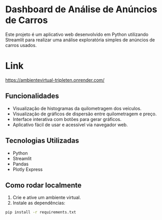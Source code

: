 # Dashboard de Análise de Anúncios de Carros

Este projeto é um aplicativo web desenvolvido em Python utilizando Streamlit para realizar uma análise exploratória simples de anúncios de carros usados.

# Link

https://ambientevirtual-tripleten.onrender.com/

## Funcionalidades

- Visualização de histogramas da quilometragem dos veículos.
- Visualização de gráficos de dispersão entre quilometragem e preço.
- Interface interativa com botões para gerar gráficos.
- Aplicativo fácil de usar e acessível via navegador web.

## Tecnologias Utilizadas

- Python
- Streamlit
- Pandas
- Plotly Express

## Como rodar localmente

1. Crie e ative um ambiente virtual.
2. Instale as dependências:

```bash
pip install -r requirements.txt
